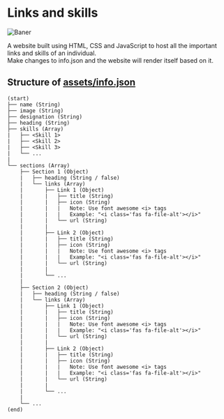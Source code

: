 # Links and skills
![Baner](https://user-images.githubusercontent.com/63140632/135496771-2c2c2464-e4a7-4543-8ec4-36687c8471cf.png)

A website built using HTML, CSS and JavaScript to host all the important links and skills of an individual.  
Make changes to info.json and the website will render itself based on it.

## Structure of [assets/info.json](./assets/info.json)
```
(start)
├── name (String)
├── image (String)
├── designation (String)
├── heading (String)
├── skills (Array)
|   ├── <Skill 1>
|   ├── <Skill 2>
|   ├── <Skill 3>
|   └── ...
|
└── sections (Array)
    ├── Section 1 (Object)
    |   ├── heading (String / false)
    |   └── links (Array)
    |       ├── Link 1 (Object)
    |       |   ├── title (String)
    |       |   ├── icon (String)
    |       |   |   Note: Use font awesome <i> tags
    |       |   |   Example: "<i class='fas fa-file-alt'></i>"
    |       |   └── url (String)
    |       |
    |       ├── Link 2 (Object)
    |       |   ├── title (String)
    |       |   ├── icon (String)
    |       |   |   Note: Use font awesome <i> tags
    |       |   |   Example: "<i class='fas fa-file-alt'></i>"
    |       |   └── url (String)
    |       |
    |       └── ...
    |
    ├── Section 2 (Object)
    |   ├── heading (String / false)
    |   └── links (Array)
    |       ├── Link 1 (Object)
    |       |   ├── title (String)
    |       |   ├── icon (String)
    |       |   |   Note: Use font awesome <i> tags
    |       |   |   Example: "<i class='fas fa-file-alt'></i>"
    |       |   └── url (String)
    |       |
    |       ├── Link 2 (Object)
    |       |   ├── title (String)
    |       |   ├── icon (String)
    |       |   |   Note: Use font awesome <i> tags
    |       |   |   Example: "<i class='fas fa-file-alt'></i>"
    |       |   └── url (String)
    |       |
    |       └── ...
    |
    └── ...
(end)
```
